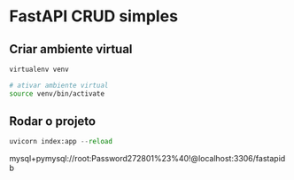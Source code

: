 # FastAPI CRUD simples

## Criar ambiente virtual

```bash
virtualenv venv
```

```bash
# ativar ambiente virtual
source venv/bin/activate
```

## Rodar o projeto

```py
uvicorn index:app --reload
```

mysql+pymysql://root:Password272801%23%40!@localhost:3306/fastapidb